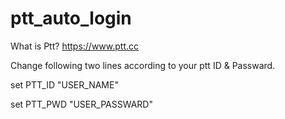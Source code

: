 # ptt_auto_login

What is Ptt?
  https://www.ptt.cc

Change following two lines according to your ptt ID & Passward.

  set PTT_ID "USER_NAME" 
  
  set PTT_PWD "USER_PASSWARD"
